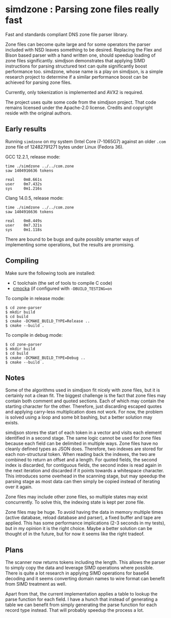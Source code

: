 simdzone : Parsing zone files really fast
=========================================

Fast and standards compliant DNS zone file parser library.

Zone files can become quite large and for some operators the parser included
with NSD leaves something to be desired. Replacing the Flex and Bison based
parser with a hand written one, should speedup loading of zone files
significantly. simdjson demonstrates that applying SIMD instructions for
parsing structured text can quite significantly boost performance too.
simdzone, whose name is a play on simdjson, is a simple research project to
determine if a similar performance boost can be achieved for parsing zone
files.

Currently, only tokenization is implemented and AVX2 is required.

The project uses quite some code from the simdjson project. That code remains
licensed under the Apache-2.0 license. Credits and copyright reside with the
original authors.

## Early results
Running `simdzone` on my system (Intel Core i7-1065G7) against an older
`.com` zone file of 12482791271 bytes under Linux (Fedora 36).

GCC 12.2.1, release mode:
```
time ./simdzone ../../com.zone
saw 1404916636 tokens

real    0m8.661s
user    0m7.432s
sys     0m1.216s
```

Clang 14.0.5, release mode:
```
time ./simdzone ../../com.zone
saw 1404916636 tokens

real    0m8.449s
user    0m7.321s
sys     0m1.118s
```

There are bound to be bugs and quite possibly smarter ways of implementing
some operations, but the results are promising.


## Compiling
Make sure the following tools are installed:
  * C toolchain (the set of tools to compile C code)
  * [cmocka](https://cmocka.org/) (if configured with `-DBUILD_TESTING=on`

To compile in release mode:
```
$ cd zone-parser
$ mkdir build
$ cd build
$ cmake -DCMAKE_BUILD_TYPE=Release ..
$ cmake --build .
```

To compile in debug mode:
```
$ cd zone-parser
$ mkdir build
$ cd build
$ cmake -DCMAKE_BUILD_TYPE=Debug ..
$ cmake --build .
```

## Notes
Some of the algorithms used in simdjson fit nicely with zone files, but it is
certainly not a clean fit. The biggest challenge is the fact that zone files
may contain both comment and quoted sections. Each of which may contain the
starting character for the other. Therefore, just discarding escaped quotes
and applying carry-less multiplication does not work. For now, the problem
is solved using a loop and some bit bashing, but a better solution may exists.

simdjson stores the start of each token in a vector and visits each element
identified in a second stage. The same logic cannot be used for zone files
because each field can be delimited in multiple ways. Zone files have no
cleanly defined types as JSON does. Therefore, two indexes are stored for
each non-structural token. When reading back the indexes, the two are
combined to return an offset and a length. For quoted fields, the second index
is discarded, for contiguous fields, the second index is read again in the
next iteration and discarded if it points towards a whitespace character.
This introduces some overhead in the scanning stage, but may speedup the
parsing stage as most data can then simply be copied instead of iterating
over it again.

Zone files may include other zone files, so multiple states may exist
concurrently. To solve this, the indexing state is kept per zone file.

Zone files may be huge. To avoid having the data in memory multiple times
(active database, reload database and parser), a fixed buffer and tape are
applied. This has some performance implications (2-3 seconds in my tests), but
in my opinion it is the right choice. Maybe a better solution can be thought
of in the future, but for now it seems like the right tradeof.

## Plans
The scanner now returns tokens including the length. This allows the parser
to simply copy the data and leverage SIMD operations where possible. There is
quite a lot research in applying SIMD operations for base64 decoding and it
seems converting domain names to wire format can benefit from SIMD treatment
as well.

Apart from that, the current implementation applies a table to lookup the
parse function for each field. I have a hunch that instead of generating a
table we can benefit from simply generating the parse function for each
record type instead. That will probably speedup the process a lot.

